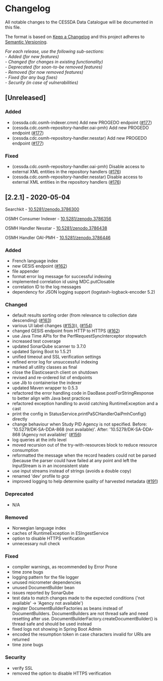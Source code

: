 # Changelog
All notable changes to the CESSDA Data Catalogue will be documented in this file.

The format is based on [Keep a Changelog](http://keepachangelog.com/en/1.0.0/)
and this project adheres to [Semantic Versioning](http://semver.org/spec/v2.0.0.html).

*For each release, use the following sub-sections:*  
*- Added (for new features)*  
*- Changed (for changes in existing functionality)*  
*- Deprecated (for soon-to-be removed features)*  
*- Removed (for now removed features)*  
*- Fixed (for any bug fixes)*  
*- Security (in case of vulnerabilities)*

## [Unreleased]

### Added
- (cessda.cdc.osmh-indexer.cmm) Add new PROGEDO endpoint ([#177](https://bitbucket.org/cessda/cessda.cdc.version2/issues/177))
- (cessda.cdc.osmh-repository-handler.oai-pmh) Add new PROGEDO endpoint ([#177](https://bitbucket.org/cessda/cessda.cdc.version2/issues/177))
- (cessda.cdc.osmh-repository-handler.nesstar) Add new PROGEDO endpoint ([#177](https://bitbucket.org/cessda/cessda.cdc.version2/issues/177))

### Fixed
- (cessda.cdc.osmh-repository-handler.oai-pmh) Disable access to external XML entities in the repository handlers ([#176](https://bitbucket.org/cessda/cessda.cdc.version2/issues/176))
- (cessda.cdc.osmh-repository-handler.nesstar) Disable access to external XML entities in the repository handlers ([#176](https://bitbucket.org/cessda/cessda.cdc.version2/issues/176))


## [2.2.1] - 2020-05-04    

Searchkit - [10.5281/zenodo.3786300](https://zenodo.org/deposit/3786300)

OSMH Consumer Indexer - [10.5281/zenodo.3786356](https://zenodo.org/deposit/3786356)

OSMH Handler Nesstar - [10.5281/zenodo.3786438](https://zenodo.org/deposit/3786438)

OSMH Handler OAI-PMH - [10.5281/zenodo.3786446](https://zenodo.org/deposit/3786446)


### Added
- French language index
- new GESIS endpoint ([#162](https://bitbucket.org/cessda/cessda.cdc.version2/issues/162))
- file appender
- format error log message for successful indexing
- implemented correlation id using MDC.putClosable
- correlation ID to the log messages
- dependency for JSON logging support (logstash-logback-encoder 5.2)

### Changed
- default results sorting order (from relevance to collection date descending) ([#163](https://bitbucket.org/cessda/cessda.cdc.version2/issues/163))
- various UI label changes ([#153](https://bitbucket.org/cessda/cessda.cdc.version2/issues/153))), ([#154](https://bitbucket.org/cessda/cessda.cdc.version2/issues/154))
- changed GESIS endpoint from HTTP to HTTPS ([#162](https://bitbucket.org/cessda/cessda.cdc.version2/issues/162))
- use Java Time APIs for the PerfRequestSyncInterceptor stopwatch
- increased test coverage
- updated SonarQube scanner to 3.7.0
- updated Spring Boot to 1.5.21
- unified timeout and SSL verification settings
- refined error log for unsuccessful indexing
- marked all utility classes as final
- close the Elasticsearch client on shutdown
- revised and re-ordered list of endpoints
- use Jib to containerise the indexer
- updated Maven wrapper to 0.5.3
- refactored the error handling code in DaoBase.postForStringResponse to better align with Java best practices
- refactored exception handling to avoid catching RuntimeException and a cast
- print the config in StatusService.printPaSCHandlerOaiPmhConfig() directly
- change behaviour when Study PID Agency is not specified. Before: '10.5279/DK-SA-DDA-868 (not available)'. After: '10.5279/DK-SA-DDA-868 (Agency not available)' ([#156](https://bitbucket.org/cessda/cessda.cdc.version2/issues/156))
- log queries at the info level
- moved recursion out of the try-with-resources block to reduce resource consumption
- reformatted the message when the record headers could not be parsed (because the parser could have failed at any point and left the InputStream is in an inconsistent state
- use input streams instead of strings (avoids a double copy)
- renamed 'dev' profile to *gcp*
- improved logging to help determine quality of harvested metadata ([#191](https://bitbucket.org/cessda/cessda.cdc.version2/issues/91))

### Deprecated
- N/A

### Removed
- Norwegian language index
- caches of RuntimeException in ESIngestService
- option to disable HTTPS verification
- unnecessary null check

### Fixed
- compiler warnings, as recommended by Error Prone
- time zone bugs
- logging pattern for the file logger
- unused micrometer dependencies
- unused DocumentBuilder bean
- issues reported by SonarQube
- test data to match changes made to the expected conditions ('not available' -> 'Agency not available')
- register DocumentBuilderFactories as beans instead of DocumentBuilders. DocumentBuilders are not thread safe and need resetting after use. DocumentBuilderFactory.createDocumentBuilder() is thread safe and should be used instead
- fixed logs not showing in Spring Boot Admin
- encoded the resumption token in case characters invalid for URIs are returned
- time zone bugs

### Security
- verify SSL
- removed the option to disable HTTPS verification
